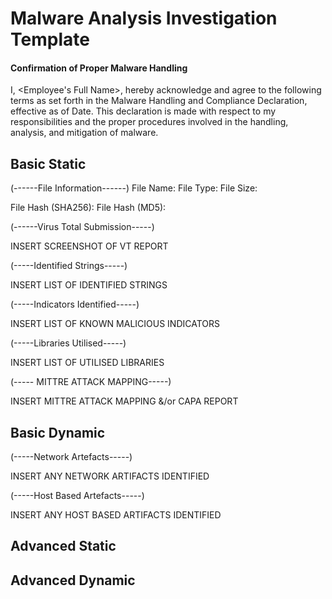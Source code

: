 # Malware Analysis Investigation Template

#### Confirmation of Proper Malware Handling  

I, <Employee's Full Name>, hereby acknowledge and agree to the following terms as set forth in the Malware Handling and Compliance Declaration, effective as of Date. This declaration is made with respect to my responsibilities and the proper procedures involved in the handling, analysis, and mitigation of malware.

## Basic Static

(------File Information------)
File Name:
File Type:
File Size:

File Hash (SHA256): 
File Hash (MD5):

(------Virus Total Submission-----)

INSERT SCREENSHOT OF VT REPORT

(-----Identified Strings-----)

INSERT LIST OF IDENTIFIED STRINGS

(-----Indicators Identified-----)

INSERT LIST OF KNOWN MALICIOUS INDICATORS

(-----Libraries Utilised-----)

INSERT LIST OF UTILISED LIBRARIES

(----- MITTRE ATTACK MAPPING-----)

INSERT MITTRE ATTACK MAPPING &/or CAPA REPORT

## Basic Dynamic 

(-----Network Artefacts-----)

INSERT ANY NETWORK ARTIFACTS IDENTIFIED


(-----Host Based Artefacts-----)

INSERT ANY HOST BASED ARTIFACTS IDENTIFIED

## Advanced Static 


## Advanced Dynamic